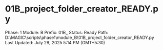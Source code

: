 # 01B_project_folder_creator_READY.py

Phase: 1
Module: B
Prefix: 01B_
Status: Ready
Path: D:\MAGIC\scripts\phase1\module_B\01B_project_folder_creator_READY.py
Last Updated: July 28, 2025 5:14 PM (GMT+5:30)